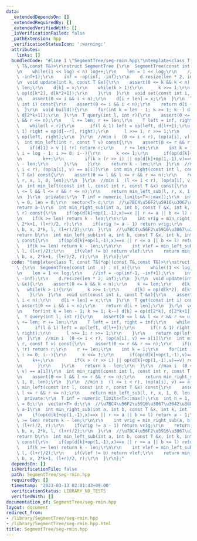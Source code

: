 ```yaml
---
data:
  _extendedDependsOn: []
  _extendedRequiredBy: []
  _extendedVerifiedWith: []
  _isVerificationFailed: false
  _pathExtension: hpp
  _verificationStatusIcon: ':warning:'
  attributes:
    links: []
  bundledCode: "#line 1 \"SegmentTree/seg-rmin.hpp\"\ntemplate<class T, const T&(*op)(const\
    \ T&,const T&)>\r\nstruct SegmentTree {\r\n  SegmentTree(const int _n) : n(_n){\r\
    \n    while((1 << log) < n) log++;\r\n    len = 1 << log;\r\n    //inf = -op(inf-1,\
    \ -inf+1);\r\n    inf = -op(inf, -inf);\r\n    d.resize(len * 2, inf);\r\n  }\r\
    \n  void update(int k, const T &x){\r\n    assert(0 <= k && k < n);\r\n    k +=\
    \ len;\r\n    d[k] = x;\r\n    while(k > 1){\r\n      k >>= 1;\r\n      d[k] =\
    \ op(d[k*2], d[k*2+1]);\r\n    }\r\n  }\r\n  void set(const int i, const T &x){\r\
    \n    assert(0 <= i && i < n);\r\n    d[i + len] = x;\r\n  }\r\n  T get(const\
    \ int i) const{\r\n    assert(0 <= i && i < n);\r\n    return d[i + len];\r\n\
    \  }\r\n  void build(){\r\n    for(int k = len - 1; k >= 1; k--) d[k] = op(d[2*k],\
    \ d[2*k+1]);\r\n  }\r\n  T query(int l, int r){\r\n    assert(0 <= l && l <= r\
    \ && r <= n);\r\n    l += len; r += len;\r\n    T left = inf, right = inf;\r\n\
    \    while(l < r){\r\n      if(l & 1) left = op(left, d[l++]);\r\n      if(r &\
    \ 1) right = op(d[--r], right);\r\n      l >>= 1; r >>= 1;\r\n    }\r\n    return\
    \ op(left, right);\r\n  }\r\n  //min i  (0 <= i < r), (op(a[i], v) == a[i])\r\n\
    \  int min_left(int r, const T v) const{\r\n    assert(0 <= r && r <= n);\r\n\
    \    if(d[1] > v || !r) return r;\r\n    r += len;\r\n    int k = 1;\r\n    for(int\
    \ i = log - 1; i >= 0; i--){\r\n      k <<= 1;\r\n      if(op(d[k]+op(1,-1),v)==v){\r\
    \n        k++;\r\n        if(k > (r >> i) || op(d[k]+op(1,-1),v)==v) return r\
    \ - len;\r\n      }\r\n    }\r\n    return k - len;\r\n  }\r\n  //max i  (0 <=\
    \ i < r), (op(a[i], v) == a[i])\r\n  int min_right(const int l, const int r, const\
    \ T &x) const{\r\n    assert(0 <= l && l <= r && r <= n);\r\n    return min_right_sub(l,\
    \ r, x, 1, 0, len);\r\n  }\r\n  //min i  (l <= i < r), (op(a[i], v) == a[i])\r\
    \n  int min_left(const int l, const int r, const T &x) const{\r\n    assert(0\
    \ <= l && l <= r && r <= n);\r\n    return min_left_sub(l, r, x, 1, 0, len);\r\
    \n  }\r\n  private:\r\n  T inf = numeric_limits<T>::max();\r\n  int n = 1, log\
    \ = 0, len = 0;\r\n  vector<T> d;\r\n  //\u7BC4\u56F2\u5916\u3067\u3042\u308C\u3070\
    return a-1\r\n  int min_right_sub(int a, int b, const T &x, int k, int l, int\
    \ r) const{\r\n    if(op(d[k]+op(1,-1),x)==x || r <= a || b <= l) return a - 1;\r\
    \n    if(k >= len) return k - len;\r\n\r\n    int vrig = min_right_sub(a, b, x,\
    \ 2*k+1, (l+r)/2, r);\r\n    if(vrig != a - 1) return vrig;\r\n    return min_right_sub(a,\
    \ b, x, 2*k, l, (l+r)/2);\r\n  }\r\n  //\u7BC4\u56F2\u5916\u3067\u3042\u308C\u3070\
    return b\r\n  int min_left_sub(int a, int b, const T &x, int k, int l, int r)\
    \ const{\r\n    if(op(d[k]+op(1,-1),x)==x || r <= a || b <= l) return b;\r\n \
    \   if(k >= len) return k - len;\r\n\r\n    int vlef = min_left_sub(a, b, x, 2*k,\
    \ l, (l+r)/2);\r\n    if(vlef != b) return vlef;\r\n    return min_left_sub(a,\
    \ b, x, 2*k+1, (l+r)/2, r);\r\n  }\r\n};\n"
  code: "template<class T, const T&(*op)(const T&,const T&)>\r\nstruct SegmentTree\
    \ {\r\n  SegmentTree(const int _n) : n(_n){\r\n    while((1 << log) < n) log++;\r\
    \n    len = 1 << log;\r\n    //inf = -op(inf-1, -inf+1);\r\n    inf = -op(inf,\
    \ -inf);\r\n    d.resize(len * 2, inf);\r\n  }\r\n  void update(int k, const T\
    \ &x){\r\n    assert(0 <= k && k < n);\r\n    k += len;\r\n    d[k] = x;\r\n \
    \   while(k > 1){\r\n      k >>= 1;\r\n      d[k] = op(d[k*2], d[k*2+1]);\r\n\
    \    }\r\n  }\r\n  void set(const int i, const T &x){\r\n    assert(0 <= i &&\
    \ i < n);\r\n    d[i + len] = x;\r\n  }\r\n  T get(const int i) const{\r\n   \
    \ assert(0 <= i && i < n);\r\n    return d[i + len];\r\n  }\r\n  void build(){\r\
    \n    for(int k = len - 1; k >= 1; k--) d[k] = op(d[2*k], d[2*k+1]);\r\n  }\r\n\
    \  T query(int l, int r){\r\n    assert(0 <= l && l <= r && r <= n);\r\n    l\
    \ += len; r += len;\r\n    T left = inf, right = inf;\r\n    while(l < r){\r\n\
    \      if(l & 1) left = op(left, d[l++]);\r\n      if(r & 1) right = op(d[--r],\
    \ right);\r\n      l >>= 1; r >>= 1;\r\n    }\r\n    return op(left, right);\r\
    \n  }\r\n  //min i  (0 <= i < r), (op(a[i], v) == a[i])\r\n  int min_left(int\
    \ r, const T v) const{\r\n    assert(0 <= r && r <= n);\r\n    if(d[1] > v ||\
    \ !r) return r;\r\n    r += len;\r\n    int k = 1;\r\n    for(int i = log - 1;\
    \ i >= 0; i--){\r\n      k <<= 1;\r\n      if(op(d[k]+op(1,-1),v)==v){\r\n   \
    \     k++;\r\n        if(k > (r >> i) || op(d[k]+op(1,-1),v)==v) return r - len;\r\
    \n      }\r\n    }\r\n    return k - len;\r\n  }\r\n  //max i  (0 <= i < r), (op(a[i],\
    \ v) == a[i])\r\n  int min_right(const int l, const int r, const T &x) const{\r\
    \n    assert(0 <= l && l <= r && r <= n);\r\n    return min_right_sub(l, r, x,\
    \ 1, 0, len);\r\n  }\r\n  //min i  (l <= i < r), (op(a[i], v) == a[i])\r\n  int\
    \ min_left(const int l, const int r, const T &x) const{\r\n    assert(0 <= l &&\
    \ l <= r && r <= n);\r\n    return min_left_sub(l, r, x, 1, 0, len);\r\n  }\r\n\
    \  private:\r\n  T inf = numeric_limits<T>::max();\r\n  int n = 1, log = 0, len\
    \ = 0;\r\n  vector<T> d;\r\n  //\u7BC4\u56F2\u5916\u3067\u3042\u308C\u3070return\
    \ a-1\r\n  int min_right_sub(int a, int b, const T &x, int k, int l, int r) const{\r\
    \n    if(op(d[k]+op(1,-1),x)==x || r <= a || b <= l) return a - 1;\r\n    if(k\
    \ >= len) return k - len;\r\n\r\n    int vrig = min_right_sub(a, b, x, 2*k+1,\
    \ (l+r)/2, r);\r\n    if(vrig != a - 1) return vrig;\r\n    return min_right_sub(a,\
    \ b, x, 2*k, l, (l+r)/2);\r\n  }\r\n  //\u7BC4\u56F2\u5916\u3067\u3042\u308C\u3070\
    return b\r\n  int min_left_sub(int a, int b, const T &x, int k, int l, int r)\
    \ const{\r\n    if(op(d[k]+op(1,-1),x)==x || r <= a || b <= l) return b;\r\n \
    \   if(k >= len) return k - len;\r\n\r\n    int vlef = min_left_sub(a, b, x, 2*k,\
    \ l, (l+r)/2);\r\n    if(vlef != b) return vlef;\r\n    return min_left_sub(a,\
    \ b, x, 2*k+1, (l+r)/2, r);\r\n  }\r\n};"
  dependsOn: []
  isVerificationFile: false
  path: SegmentTree/seg-rmin.hpp
  requiredBy: []
  timestamp: '2023-03-13 02:01:43+09:00'
  verificationStatus: LIBRARY_NO_TESTS
  verifiedWith: []
documentation_of: SegmentTree/seg-rmin.hpp
layout: document
redirect_from:
- /library/SegmentTree/seg-rmin.hpp
- /library/SegmentTree/seg-rmin.hpp.html
title: SegmentTree/seg-rmin.hpp
---
```

